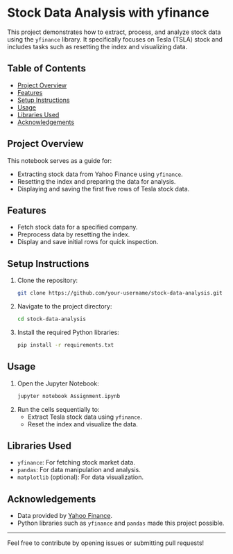 # Stock Data Analysis with yfinance

This project demonstrates how to extract, process, and analyze stock data using the `yfinance` library. It specifically focuses on Tesla (TSLA) stock and includes tasks such as resetting the index and visualizing data.

## Table of Contents

- [Project Overview](#project-overview)
- [Features](#features)
- [Setup Instructions](#setup-instructions)
- [Usage](#usage)
- [Libraries Used](#libraries-used)
- [Acknowledgements](#acknowledgements)

## Project Overview

This notebook serves as a guide for:

- Extracting stock data from Yahoo Finance using `yfinance`.
- Resetting the index and preparing the data for analysis.
- Displaying and saving the first five rows of Tesla stock data.

## Features

- Fetch stock data for a specified company.
- Preprocess data by resetting the index.
- Display and save initial rows for quick inspection.

## Setup Instructions

1. Clone the repository:
   ```bash
   git clone https://github.com/your-username/stock-data-analysis.git
   ```
2. Navigate to the project directory:
   ```bash
   cd stock-data-analysis
   ```
3. Install the required Python libraries:
   ```bash
   pip install -r requirements.txt
   ```

## Usage

1. Open the Jupyter Notebook:
   ```bash
   jupyter notebook Assignment.ipynb
   ```
2. Run the cells sequentially to:
   - Extract Tesla stock data using `yfinance`.
   - Reset the index and visualize the data.

## Libraries Used

- `yfinance`: For fetching stock market data.
- `pandas`: For data manipulation and analysis.
- `matplotlib` (optional): For data visualization.

## Acknowledgements

- Data provided by [Yahoo Finance](https://finance.yahoo.com/).
- Python libraries such as `yfinance` and `pandas` made this project possible.

---

Feel free to contribute by opening issues or submitting pull requests!

